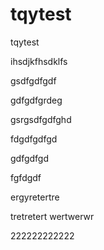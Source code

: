 # tqytest
tqytest


ihsdjkfhsdklfs


gsdfgdfgdf


gdfgdfgrdeg

gsrgsdfgdfghd

fdgdfgdfgd

gdfgdfgd


fgfdgdf



ergyretertre

tretretert
wertwerwr

222222222222
